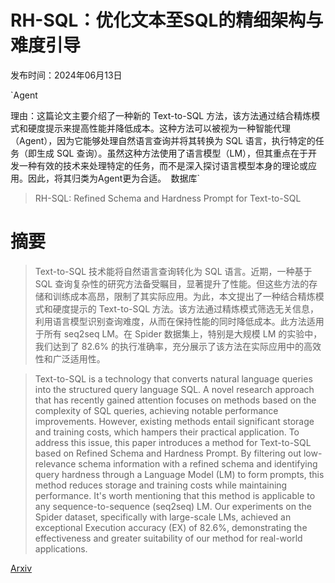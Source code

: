 # RH-SQL：优化文本至SQL的精细架构与难度引导

发布时间：2024年06月13日

`Agent

理由：这篇论文主要介绍了一种新的 Text-to-SQL 方法，该方法通过结合精炼模式和硬度提示来提高性能并降低成本。这种方法可以被视为一种智能代理（Agent），因为它能够处理自然语言查询并将其转换为 SQL 语言，执行特定的任务（即生成 SQL 查询）。虽然这种方法使用了语言模型（LM），但其重点在于开发一种有效的技术来处理特定的任务，而不是深入探讨语言模型本身的理论或应用。因此，将其归类为Agent更为合适。` `数据库`

> RH-SQL: Refined Schema and Hardness Prompt for Text-to-SQL

# 摘要

> Text-to-SQL 技术能将自然语言查询转化为 SQL 语言。近期，一种基于 SQL 查询复杂性的研究方法备受瞩目，显著提升了性能。但这些方法的存储和训练成本高昂，限制了其实际应用。为此，本文提出了一种结合精炼模式和硬度提示的 Text-to-SQL 方法。该方法通过精炼模式筛选无关信息，利用语言模型识别查询难度，从而在保持性能的同时降低成本。此方法适用于所有 seq2seq LM。在 Spider 数据集上，特别是大规模 LM 的实验中，我们达到了 82.6% 的执行准确率，充分展示了该方法在实际应用中的高效性和广泛适用性。

> Text-to-SQL is a technology that converts natural language queries into the structured query language SQL. A novel research approach that has recently gained attention focuses on methods based on the complexity of SQL queries, achieving notable performance improvements. However, existing methods entail significant storage and training costs, which hampers their practical application. To address this issue, this paper introduces a method for Text-to-SQL based on Refined Schema and Hardness Prompt. By filtering out low-relevance schema information with a refined schema and identifying query hardness through a Language Model (LM) to form prompts, this method reduces storage and training costs while maintaining performance. It's worth mentioning that this method is applicable to any sequence-to-sequence (seq2seq) LM. Our experiments on the Spider dataset, specifically with large-scale LMs, achieved an exceptional Execution accuracy (EX) of 82.6%, demonstrating the effectiveness and greater suitability of our method for real-world applications.

[Arxiv](https://arxiv.org/abs/2406.09133)